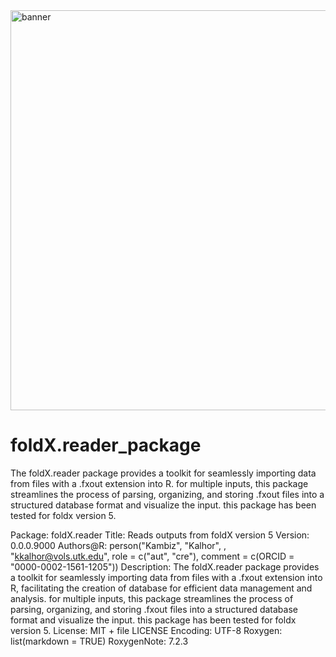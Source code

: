 <img width="640" alt="banner" src="https://user-images.githubusercontent.com/98652463/216837888-6842bff9-9c65-445e-88c8-eecef7a4c463.png">

# foldX.reader_package
The foldX.reader package provides a toolkit for seamlessly importing data from files with a .fxout extension into R. for multiple inputs, this package streamlines the process of parsing, organizing, and storing .fxout files into a structured database format and visualize the input. this package has been tested for foldx version 5.


Package: foldX.reader
Title: Reads outputs from foldX version 5
Version: 0.0.0.9000
Authors@R: 
    person("Kambiz", "Kalhor", , "kkalhor@vols.utk.edu", role = c("aut", "cre"),
           comment = c(ORCID = "0000-0002-1561-1205"))
Description: The foldX.reader package provides a toolkit for seamlessly importing data from files with a .fxout extension into R, facilitating the creation of database for efficient data management and analysis. for multiple inputs, this package streamlines the process of parsing, organizing, and storing .fxout files into a structured database format and visualize the input. this package has been tested for foldx version 5.
License: MIT + file LICENSE
Encoding: UTF-8
Roxygen: list(markdown = TRUE)
RoxygenNote: 7.2.3
